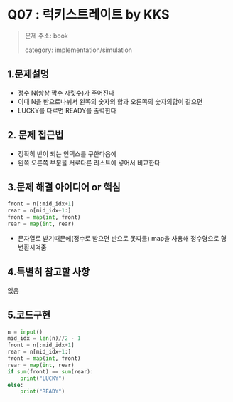 # Q07 : 럭키스트레이트 by KKS
> 문제 주소: book
> 
> category: implementation/simulation

## 1.문제설명
- 정수 N(항상 짝수 자릿수)가 주어진다
- 이때 N을 반으로나눠서 왼쪽의 숫자의 합과 오른쪽의 숫자의합이 같으면
- LUCKY를 다르면 READY를 출력한다

## 2. 문제 접근법 
- 정확히 반이 되는 인덱스를 구한다음에
- 왼쪽 오른쪽 부분을 서로다른 리스트에 넣어서 비교한다
## 3.문제 해결 아이디어 or 핵심
```python
front = n[:mid_idx+1]
rear = n[mid_idx+1:]
front = map(int, front)
rear = map(int, rear)
```
- 문자열로 받기때문에(정수로 받으면 반으로 못짜름) map을 사용해 정수형으로 형변환시켜줌
## 4.특별히 참고할 사항
없음

## 5.코드구현
``` python
n = input()
mid_idx = len(n)//2 - 1
front = n[:mid_idx+1]
rear = n[mid_idx+1:]
front = map(int, front)
rear = map(int, rear)
if sum(front) == sum(rear):
    print("LUCKY")
else:
    print("READY")
```